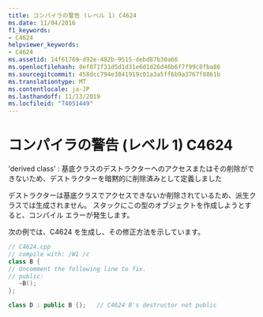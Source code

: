 ```yaml
---
title: コンパイラの警告 (レベル 1) C4624
ms.date: 11/04/2016
f1_keywords:
- C4624
helpviewer_keywords:
- C4624
ms.assetid: 14f61769-d92e-482b-9515-debd87b30a66
ms.openlocfilehash: 8ef871f31d5d1d31e6d1d26d46b6f7f99c8fba86
ms.sourcegitcommit: 458dcc794e3841919c01a3a5ff6b9a3767f8861b
ms.translationtype: MT
ms.contentlocale: ja-JP
ms.lasthandoff: 11/13/2019
ms.locfileid: "74051449"
---
```

# <a name="compiler-warning-level-1-c4624"></a>コンパイラの警告 (レベル 1) C4624

'derived class' : 基底クラスのデストラクターへのアクセスまたはその削除ができないため、デストラクターを暗黙的に削除済みとして定義しました

デストラクターは基底クラスでアクセスできないか削除されているため、派生クラスでは生成されません。 スタックにこの型のオブジェクトを作成しようとすると、コンパイル エラーが発生します。

次の例では、C4624 を生成し、その修正方法を示しています。

```cpp
// C4624.cpp
// compile with: /W1 /c
class B {
// Uncomment the following line to fix.
// public:
   ~B();
};

class D : public B {};   // C4624 B's destructor not public
```